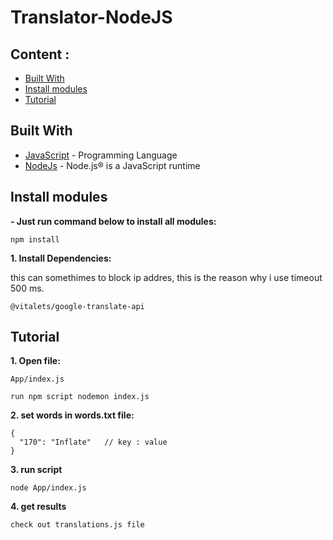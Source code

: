 # Translator-NodeJS

## Content :

- [Built With](#built-with)
- [Install modules](#Install-modules)
- [Tutorial](#Tutorial)

## Built With

- [JavaScript](https://developer.mozilla.org/en-US/docs/Web/JavaScript) - Programming Language
- [NodeJs](https://facebook.github.io/react-native/) - Node.js® is a JavaScript runtime

## Install modules

**- Just run command below to install all modules:**

```
npm install
```
**1. Install Dependencies:**

this can somethimes to block ip addres, this is the reason why i use timeout 500 ms. 

```
@vitalets/google-translate-api
```



## Tutorial

**1. Open file:**

```
App/index.js 

run npm script nodemon index.js
```

**2. set words in words.txt file:**

```
{
  "170": "Inflate"   // key : value
}
```

**3. run script**

```
node App/index.js
```

**4. get results**

```
check out translations.js file 
```
